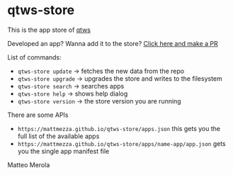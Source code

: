 qtws-store
====

This is the app store of [qtws](https://github.com/intersimone999/qtws)

Developed an app? Wanna add it to the store? [Click here and make a PR](https://github.com/mattmezza/qtws-store/pulls/new?template=NEW_APP.md)

List of commands:

- `qtws-store update` -> fetches the new data from the repo
- `qtws-store upgrade` -> upgrades the store and writes to the filesystem
- `qtws-store search` -> searches apps 
- `qtws-store help` -> shows help dialog
- `qtws-store version` -> the store version you are running

There are some APIs

- `https://mattmezza.github.io/qtws-store/apps.json` this gets you the full list of the available apps
- `https://mattmezza.github.io/qtws-store/apps/name-app/app.json` gets you the single app manifest file


Matteo Merola